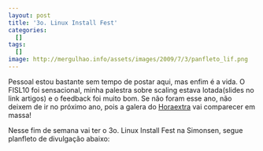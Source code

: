 ```yaml
---
layout: post
title: '3o. Linux Install Fest'
categories:
  []
tags:
  []
image: http://mergulhao.info/assets/images/2009/7/3/panfleto_lif.png
---
```


Pessoal estou bastante sem tempo de postar aqui, mas enfim é a vida. O FISL10 foi sensacional, minha palestra sobre scaling estava lotada(slides no link artigos) e o feedback foi muito bom. Se não foram esse ano, não deixem de ir no próximo ano, pois a galera do [Horaextra](http://horaextra.org) vai comparecer em massa!

Nesse fim de semana vai ter o 3o. Linux Install Fest na Simonsen, segue planfleto de divulgação abaixo:
